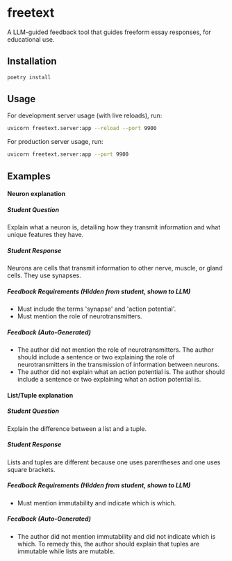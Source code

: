 # freetext

A LLM-guided feedback tool that guides freeform essay responses, for educational use.

## Installation

```bash
poetry install
```

## Usage

For development server usage (with live reloads), run:

```bash
uvicorn freetext.server:app --reload --port 9900
```

For production server usage, run:

```bash
uvicorn freetext.server:app --port 9900
```

## Examples

#### Neuron explanation

##### Student Question

Explain what a neuron is, detailing how they transmit information and what unique features they have.

##### Student Response

Neurons are cells that transmit information to other nerve, muscle, or gland cells. They use synapses.

##### Feedback Requirements (Hidden from student, shown to LLM)

-   Must include the terms 'synapse' and 'action potential'.
-   Must mention the role of neurotransmitters.

##### Feedback (Auto-Generated)

-   The author did not mention the role of neurotransmitters. The author should include a sentence or two explaining the role of neurotransmitters in the transmission of information between neurons.
-   The author did not explain what an action potential is. The author should include a sentence or two explaining what an action potential is.

#### List/Tuple explanation

##### Student Question

Explain the difference between a list and a tuple.

##### Student Response

Lists and tuples are different because one uses parentheses and one uses square brackets.

##### Feedback Requirements (Hidden from student, shown to LLM)

-   Must mention immutability and indicate which is which.

##### Feedback (Auto-Generated)

-   The author did not mention immutability and did not indicate which is which. To remedy this, the author should explain that tuples are immutable while lists are mutable.
